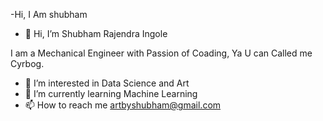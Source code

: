 -Hi, I Am shubham 


- 👋 Hi, I’m Shubham Rajendra Ingole 

I am a Mechanical Engineer with Passion of Coading, Ya U can Called me Cyrbog.
- 👀 I’m interested in Data Science and Art
- 🌱 I’m currently learning Machine Learning 
- 📫 How to reach me artbyshubham@gmail.com

<!---
shubhamringole/shubhamringole is a ✨ special ✨ repository because its `README.md` (this file) appears on your GitHub profile.
You can click the Preview link to take a look at your changes.
--->
